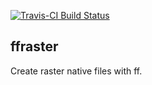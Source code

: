 [![Travis-CI Build Status](https://travis-ci.org/mdsumner/ffraster.svg?branch=master)](https://travis-ci.org/mdsumner/ffraster)

## ffraster

Create raster native files with ff. 

